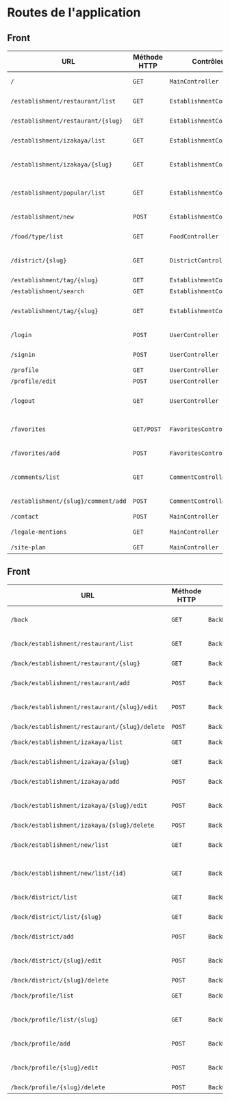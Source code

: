 # Routes de l'application

## Front

| URL                                 | Méthode HTTP | Contrôleur                | Méthode          | Titre HTML                             | Commentaire                    |
| ----------------------------------- | ------------ | ------------------------- | ---------------- | -------------------------------------- | ------------------------------ |
| `/`                                 | `GET`        | `MainController`          | `home`           | Bienvenue sur ResTokyo                 | Page d'accueil                 |
| `/establishment/restaurant/list`    | `GET`        | `EstablishmentController` | `restaurantList` | Liste des restaurants                  | -                              |
| `/establishment/restaurant/{slug}`  | `GET`        | `EstablishmentController` | `restaurantShow` | {Nom de l'établissement}               | Fiche détail du restaurant     |
| `/establishment/izakaya/list`       | `GET`        | `EstablishmentController` | `barList`        | Liste des bars/izakayas                | -                              |
| `/establishment/izakaya/{slug}`     | `GET`        | `EstablishmentController` | `barShow`        | {Nom de l'établissement}               | Fiche détail du bar/izakaya    |
| `/establishment/popular/list`       | `GET`        | `EstablishmentController` | `popularList`    | Liste des restaurants populaires       | -                              |
| `/establishment/new`                | `POST`       | `EstablishmentController` | `add`            | Proposer un établissement              | -                              |
| `/food/type/list`                   | `GET`        | `FoodController`          | `list`           | {Nom du type de nourriture}            | -                              |
| `/district/{slug}`                  | `GET`        | `DistrictController`      | `districtList`   | Etablissements dans le quartier {name} | Liste par quartier             |
| `/establishment/tag/{slug}`         | `GET`        | `EstablishmentController` | `listByTag`      | {Nom du tag}                           | -                              |
| `/establishment/search`             | `GET`        | `EstablishmentController` | `listByTag`      | {Nom du tag}                           | -                              |
| `/establishment/tag/{slug}`         | `GET`        | `EstablishmentController` | `search`         | Résultats de recherche                 | Recherche selon "quoi" et "où" |
| `/login`                            | `POST`       | `UserController`          | `login`          | Page de connexion                      | -                              |
| `/signin`                           | `POST`       | `UserController`          | `signin`         | Page d'inscription                     | -                              |
| `/profile`                          | `GET`        | `UserController`          | `profile`        | Page de profil                         | -                              |
| `/profile/edit`                     | `POST`       | `UserController`          | `edit`           | Editer le profil                       | -                              |
| `/logout`                           | `GET`        | `UserController`          | `logout`         | Bienvenue sur ResTokyo                 | Renvoie sur la page d'accueil  |
| `/favorites`                        | `GET/POST`   | `FavoritesController`     | `list`           | Liste & suppressions des favoris       | -                              |
| `/favorites/add`                    | `POST`       | `FavoritesController`     | `add`            | Ajouter aux favoris                    | -                              |
| `/comments/list`                    | `GET`        | `CommentController`       | `list`           | Derniers commentaires postés           | -                              |
| `/establishment/{slug}/comment/add` | `POST`       | `CommentController`       | `add`            | Laisser un commentaire                 | -                              |
| `/contact`                          | `POST`       | `MainController`          | `contact`        | Nous contacter                         | -                              |
| `/legale-mentions`                  | `GET`        | `MainController`          | `legaleMentions` | Mentions légales                       | -                              |
| `/site-plan`                        | `GET`        | `MainController`          | `sitePlan`       | Plan du site                           | -                              |



## Front

| URL                                            | Méthode HTTP | Contrôleur                    | Méthode                | Titre HTML                          | Commentaire                   |
| ---------------------------------------------- | ------------ | ----------------------------- | ---------------------- | ----------------------------------- | ----------------------------- |
| `/back`                                        | `GET`        | `BackMainController`          | `home`                 | Bienvenue dans l'arrière boutique   | Page d'accueil du back-office |
| `/back/establishment/restaurant/list`          | `GET`        | `BackEstablishmentController` | `restaurantList`       | Liste des restaurants               | -                             |
| `/back/establishment/restaurant/{slug}`        | `GET`        | `BackEstablishmentController` | `restaurantShow`       | {Nom de l'établissement}            | -                             |
| `/back/establishment/restaurant/add`           | `POST`       | `BackEstablishmentController` | `restaurantAdd`        | Ajout d'un restaurant               | -                             |
| `/back/establishment/restaurant/{slug}/edit`   | `POST`       | `BackEstablishmentController` | `restaurantEdit`       | Édition de {Nom de l'établissement} | -                             |
| `/back/establishment/restaurant/{slug}/delete` | `POST`       | `BackEstablishmentController` | `restaurantDelete`     | -                                   | -                             |
| `/back/establishment/izakaya/list`             | `GET`        | `BackEstablishmentController` | `barList`              | Liste des izakayas                  | -                             |
| `/back/establishment/izakaya/{slug}`           | `GET`        | `BackEstablishmentController` | `barShow`              | {Nom de l'établissement}            | -                             |
| `/back/establishment/izakaya/add`              | `POST`       | `BackEstablishmentController` | `barAdd`               | Ajout d'un izakaya                  | -                             |
| `/back/establishment/izakaya/{slug}/edit`      | `POST`       | `BackEstablishmentController` | `barEdit`              | Édition de {Nom de l'établissement} | -                             |
| `/back/establishment/izakaya/{slug}/delete`    | `POST`       | `BackEstablishmentController` | `barDelete`            | -                                   | -                             |
| `/back/establishment/new/list`                 | `GET`        | `BackEstablishmentController` | `newEstablishmentList` | Liste des établissements proposés   | -                             |
| `/back/establishment/new/list/{id}`            | `GET`        | `BackEstablishmentController` | `newEstablishmentNew`  | Établissement proposé numéro {id}   | Récupération du formulaire    |
| `/back/district/list`                          | `GET`        | `BackDistrictController`      | `districtList`         | Liste des quartiers                 | -                             |
| `/back/district/list/{slug}`                   | `GET`        | `BackDistrictController`      | `districtShow`         | {Nom du quartier}                   | Fiche détail du quartier      |
| `/back/district/add`                           | `POST`       | `BackDistrictController`      | `districtAdd`          | Ajout d'un quartier                 | -                             |
| `/back/district/{slug}/edit`                   | `POST`       | `BackDistrictController`      | `districtEdit`         | Édition de {Nom du quartier}        | -                             |
| `/back/district/{slug}/delete`                 | `POST`       | `BackDistrictController`      | `districtDelete`       | -                                   | -                             |
| `/back/profile/list`                           | `GET`        | `BackDistrictController`      | `districtList`         | Liste des utilisateurs              | -                             |
| `/back/profile/list/{slug}`                    | `GET`        | `BackUserController`          | `profileShow`          | {Nom de l'utilisateur}              | Fiche détail de l'utilisateur |
| `/back/profile/add`                            | `POST`       | `BackUserController`          | `profileAdd`           | Ajout d'un utilisateur              | -                             |
| `/back/profile/{slug}/edit`                    | `POST`       | `BackUserController`          | `profileEdit`          | Édition de {Nom de l'utilisateur}   | -                             |
| `/back/profile/{slug}/delete`                  | `POST`       | `BackUserController`          | `profileDelete`        | -                                   | -                             |
